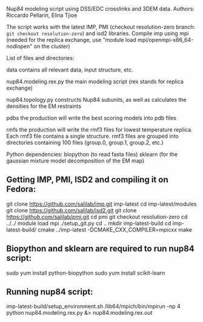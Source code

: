 Nup84 modeling script using DSS/EDC crosslinks and 3DEM data.
Authors: Riccardo Pellarin, Elina Tjioe

The script works with the latest IMP, PMI (checkout resolution-zero branch: `git checkout resolution-zero`) and isd2 libraries.
Compile imp using mpi (needed for the replica exchange, use "module load mpi/openmpi-x86_64-nodlopen" on the cluster)

List of files and directories:

data			contains all relevant data, input structure, etc.

nup84.modeling.rex.py   the main modeling script (rex stands for replica exchange)

nup84.topology.py       constructs Nup84 subunits, as well as calculates the densities for the EM restraints

pdbs                    the production will write the best scoring models into pdb files

rmfs			the production will write the rmf3 files for lowest temperature replica. Each
			rmf3 file contains a single structure. rmf3 files are grouped into directories 
			containing 100 files (group.0, group.1, group.2, etc.)

Python dependencies:
biopython 		(to read fasta files)
sklearn   		(for the gaussian mixture model decomposition of the EM map)

Getting IMP, PMI, ISD2 and compiling it on Fedora:
-------------------------------------------------------------
git clone https://github.com/salilab/imp.git imp-latest
cd imp-latest/modules
git clone https://github.com/salilab/isd2.git
git clone https://github.com/salilab/pmi.git
cd pmi
git checkout resolution-zero
cd ../../
module load mpi
./setup_git.py
cd ..
mkdir imp-latest-build
cd imp-latest-build/
cmake ../imp-latest -DCMAKE_CXX_COMPILER=mpicxx
make

Biopython and sklearn are required to run nup84 script:
------------------------------------------------------------
sudo yum install python-biopython
sudo yum install scikit-learn

Running nup84 script:
---------------------------
imp-latest-build/setup_environment.sh /lib64/mpich/bin/mpirun -np 4 python nup84.modeling.rex.py &> nup84.modeling.rex.out

